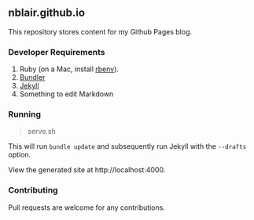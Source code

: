 ## nblair.github.io

This repository stores content for my Github Pages blog.

### Developer Requirements

1. Ruby (on a Mac, install [rbenv](https://github.com/sstephenson/rbenv)).
2. [Bundler](http://bundler.io/)
3. [Jekyll](http://jekyllrb.com/)
4. Something to edit Markdown

### Running

> serve.sh

This will run `bundle update` and subsequently run Jekyll with the `--drafts` option.

View the generated site at http://localhost:4000.

### Contributing

Pull requests are welcome for any contributions.
